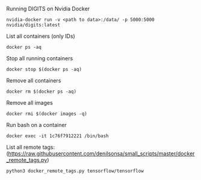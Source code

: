 Running DIGITS on Nvidia Docker

    nvidia-docker run -v <path to data>:/data/ -p 5000:5000 nvidia/digits:latest

List all containers (only IDs)

    docker ps -aq

Stop all running containers

    docker stop $(docker ps -aq)

Remove all containers

    docker rm $(docker ps -aq)

Remove all images

    docker rmi $(docker images -q)

Run bash on a container

    docker exec -it 1c76f7912221 /bin/bash
    
List all remote tags:
(https://raw.githubusercontent.com/denilsonsa/small_scripts/master/docker_remote_tags.py)

    python3 docker_remote_tags.py tensorflow/tensorflow
    
